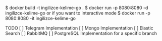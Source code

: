 $ docker build -t ingilizce-kelime-go .
$ docker run -p 8080:8080 -d ingilizce-kelime-go
or if you want to interactive mode
$ docker run -p 8080:8080 -it ingilizce-kelime-go

TODO
[ ] Telegram Implementation
[ ] Mongo Implementation
[ ] Elastic Search
[ ] RabbitMQ
[ ] PostgreSQL Implementation for a specific branch
